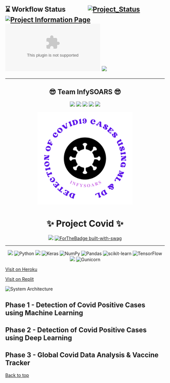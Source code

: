 <p id="#top"></p>

## ⌛ Workflow Status <img src="https://raw.githubusercontent.com/Atharv-Chaudhari/Project-Covid-NLP/main/Project%20Covid%20Images/arrow.gif" width="60" height="15" /> [![Project_Status](https://github.com/Atharv-Chaudhari/Project-Covid/actions/workflows/django.yml/badge.svg)](https://github.com/Atharv-Chaudhari/Project-Covid/actions/workflows/django.yml) [![Project Information Page](https://github.com/Atharv-Chaudhari/Project-Covid/actions/workflows/pages/pages-build-deployment/badge.svg)](https://github.com/Atharv-Chaudhari/Project-Covid/actions/workflows/pages/pages-build-deployment) [![Website cv.lbesson.qc.to](https://img.shields.io/website-up-down-green-red/https/infysoars-project-covid.herokuapp.com)](https://infysoars-project-covid.herokuapp.com) ![](https://img.shields.io/github/contributors/Atharv-Chaudhari/Project-Covid)

---

<h2 align="center">😎 Team InfySOARS 😎</h2>

<div align="center">

[![](https://img.shields.io/badge/Siddharth_Kulkarni-yellow?style=for-the-badge)](https://github.com/mykeysid10)
[![](https://img.shields.io/badge/Atharv_Chaudhari-blueviolet?style=for-the-badge)](https://github.com/Atharv-Chaudhari)
[![](https://img.shields.io/badge/Rutuja_Vaidya-blue?style=for-the-badge)](https://github.com/rutujavaidya15)
[![](https://img.shields.io/badge/Omkar_Patil-lightgrey?style=for-the-badge)](https://github.com/OmkarPro)
[![](https://img.shields.io/badge/Sana_Shaikh-orange?style=for-the-badge)](https://github.com/SANA-306)

</div>

<p align="center">
      <img width="300" src="https://raw.githubusercontent.com/Atharv-Chaudhari/Project-Covid/main/static/images/risklogo.png">
</p>

<h1 align="center">✨ Project Covid ✨</h1>

<div align="center">

![](http://ForTheBadge.com/images/badges/built-by-developers.svg)
[![ForTheBadge built-with-swag](http://ForTheBadge.com/images/badges/built-with-swag.svg)](https://GitHub.com/Atharv-Chaudhari)

</div>      

---

<div align="center">

![](https://img.shields.io/badge/Visual_Studio_Code-0078D4?style=for-the-badge&logo=visual%20studio%20code&logoColor=white)
![Python](https://img.shields.io/badge/python-3670A0?style=for-the-badge&logo=python&logoColor=ffdd54)
![](https://img.shields.io/badge/Django-092E20?style=for-the-badge&logo=django&logoColor=green)
![Keras](https://img.shields.io/badge/Keras-%23D00000.svg?style=for-the-badge&logo=Keras&logoColor=white)
![NumPy](https://img.shields.io/badge/numpy-%23013243.svg?style=for-the-badge&logo=numpy&logoColor=white)
![Pandas](https://img.shields.io/badge/pandas-%23150458.svg?style=for-the-badge&logo=pandas&logoColor=white)
![scikit-learn](https://img.shields.io/badge/scikit--learn-%23F7931E.svg?style=for-the-badge&logo=scikit-learn&logoColor=white)
![TensorFlow](https://img.shields.io/badge/TensorFlow-%23FF6F00.svg?style=for-the-badge&logo=TensorFlow&logoColor=white)
![](https://img.shields.io/badge/Tableau-E97627?style=for-the-badge&logo=Tableau&logoColor=white)
![Gunicorn](https://img.shields.io/badge/gunicorn-%298729.svg?style=for-the-badge&logo=gunicorn&logoColor=white)
      
</div>
      
[Visit on Heroku](https://covid-infy-soars.herokuapp.com/)

[Visit on Replit](https://infysoars-project-covid.infysoars.repl.co/)

![System Architecture](https://user-images.githubusercontent.com/61587515/165577978-df90f809-f638-4e38-a472-1eeedbe44656.png)

## Phase 1 - Detection of Covid Positive Cases using Machine Learning 

<!-- [Data Source](https://data.gov.il/dataset/covid-19/resource/d337959a-020a-4ed3-84f7-fca182292308) (CSV Data)
 -->
## Phase 2 - Detection of Covid Positive Cases using Deep Learning 

<!-- [Data Source](https://www.kaggle.com/tawsifurrahman/covid19-radiography-database) (Chest X-Ray Data)
 -->
## Phase 3 - Global Covid Data Analysis & Vaccine Tracker  

<!-- [Data Source](https://github.com/BloombergGraphics/covid-vaccine-tracker-data) (Live Data)
 -->
 <a href="#top">Back to top</a>
